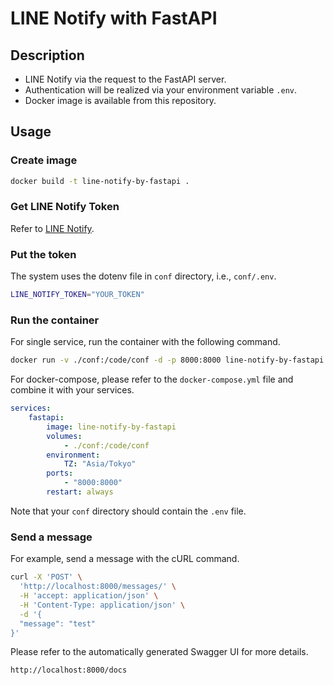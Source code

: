 # LINE Notify with FastAPI
## Description
- LINE Notify via the request to the FastAPI server.
- Authentication will be realized via your environment variable `.env`.
- Docker image is available from this repository.

## Usage
### Create image
```bash
docker build -t line-notify-by-fastapi .
```
### Get LINE Notify Token
Refer to [LINE Notify](https://notify-bot.line.me/en/).

### Put the token
The system uses the dotenv file in `conf` directory, i.e., `conf/.env`.
```bash
LINE_NOTIFY_TOKEN="YOUR_TOKEN"
```

### Run the container
For single service, run the container with the following command.
```bash
docker run -v ./conf:/code/conf -d -p 8000:8000 line-notify-by-fastapi
```

For docker-compose, please refer to the `docker-compose.yml` file and combine it with your services.

```yaml
services:
    fastapi:
        image: line-notify-by-fastapi
        volumes:
            - ./conf:/code/conf
        environment:
            TZ: "Asia/Tokyo"
        ports:
            - "8000:8000"
        restart: always
```

Note that your `conf` directory should contain the `.env` file.

### Send a message
For example, send a message with the cURL command.
```bash
curl -X 'POST' \
  'http://localhost:8000/messages/' \
  -H 'accept: application/json' \
  -H 'Content-Type: application/json' \
  -d '{
  "message": "test"
}'
```

Please refer to the automatically generated Swagger UI for more details.
```bash
http://localhost:8000/docs
```
